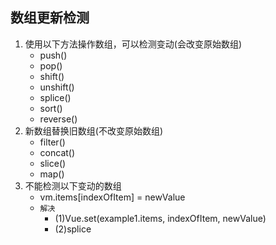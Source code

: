 <!--
 * @Description: 
 * @Autor: Leon
 * @Date: 2019-12-04 08:13:21
 * @LastEditors: Leon
 * @LastEditTime: 2019-12-14 16:33:26
 -->
## 数组更新检测      
1. 使用以下方法操作数组，可以检测变动(会改变原始数组)        
    * push() 
    * pop() 
    * shift() 
    * unshift() 
    * splice() 
    * sort() 
    * reverse()
2. 新数组替换旧数组(不改变原始数组)
    * filter()
    * concat()
    * slice()
    * map()
3. 不能检测以下变动的数组
    * vm.items[indexOfItem] = newValue           
    * `解决`
        * (1)Vue.set(example1.items, indexOfItem, newValue)
        * (2)splice

